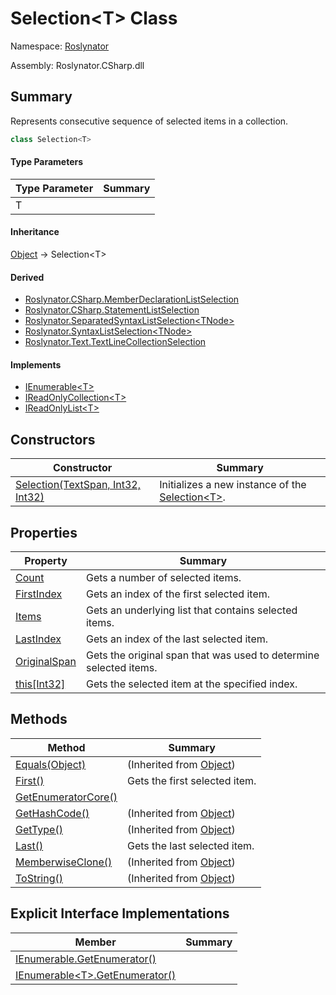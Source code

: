 # Selection\<T> Class

Namespace: [Roslynator](../README.md)

Assembly: Roslynator\.CSharp\.dll

## Summary

Represents consecutive sequence of selected items in a collection\.

```csharp
class Selection<T>
```

#### Type Parameters

| Type Parameter | Summary |
| -------------- | ------- |
| T | |

#### Inheritance

[Object](https://docs.microsoft.com/en-us/dotnet/api/system.object) &#x2192; Selection\<T>

#### Derived

* [Roslynator.CSharp.MemberDeclarationListSelection](../CSharp/MemberDeclarationListSelection/README.md)
* [Roslynator.CSharp.StatementListSelection](../CSharp/StatementListSelection/README.md)
* [Roslynator.SeparatedSyntaxListSelection\<TNode>](../SeparatedSyntaxListSelection-1/README.md)
* [Roslynator.SyntaxListSelection\<TNode>](../SyntaxListSelection-1/README.md)
* [Roslynator.Text.TextLineCollectionSelection](../Text/TextLineCollectionSelection/README.md)

#### Implements

* [IEnumerable\<T>](https://docs.microsoft.com/en-us/dotnet/api/system.collections.generic.ienumerable-1)
* [IReadOnlyCollection\<T>](https://docs.microsoft.com/en-us/dotnet/api/system.collections.generic.ireadonlycollection-1)
* [IReadOnlyList\<T>](https://docs.microsoft.com/en-us/dotnet/api/system.collections.generic.ireadonlylist-1)

## Constructors

| Constructor | Summary |
| ----------- | ------- |
| [Selection(TextSpan, Int32, Int32)](-ctor/README.md) | Initializes a new instance of the [Selection\<T>](./README.md)\. |

## Properties

| Property | Summary |
| -------- | ------- |
| [Count](Count/README.md) | Gets a number of selected items\. |
| [FirstIndex](FirstIndex/README.md) | Gets an index of the first selected item\. |
| [Items](Items/README.md) | Gets an underlying list that contains selected items\. |
| [LastIndex](LastIndex/README.md) | Gets an index of the last selected item\. |
| [OriginalSpan](OriginalSpan/README.md) | Gets the original span that was used to determine selected items\. |
| [this\[Int32\]](this[]/README.md) | Gets the selected item at the specified index\. |

## Methods

| Method | Summary |
| ------ | ------- |
| [Equals(Object)](https://docs.microsoft.com/en-us/dotnet/api/system.object.equals) |  \(Inherited from [Object](https://docs.microsoft.com/en-us/dotnet/api/system.object)\) |
| [First()](First/README.md) | Gets the first selected item\. |
| [GetEnumeratorCore()](GetEnumeratorCore/README.md) | |
| [GetHashCode()](https://docs.microsoft.com/en-us/dotnet/api/system.object.gethashcode) |  \(Inherited from [Object](https://docs.microsoft.com/en-us/dotnet/api/system.object)\) |
| [GetType()](https://docs.microsoft.com/en-us/dotnet/api/system.object.gettype) |  \(Inherited from [Object](https://docs.microsoft.com/en-us/dotnet/api/system.object)\) |
| [Last()](Last/README.md) | Gets the last selected item\. |
| [MemberwiseClone()](https://docs.microsoft.com/en-us/dotnet/api/system.object.memberwiseclone) |  \(Inherited from [Object](https://docs.microsoft.com/en-us/dotnet/api/system.object)\) |
| [ToString()](https://docs.microsoft.com/en-us/dotnet/api/system.object.tostring) |  \(Inherited from [Object](https://docs.microsoft.com/en-us/dotnet/api/system.object)\) |

## Explicit Interface Implementations

| Member | Summary |
| ------ | ------- |
| [IEnumerable.GetEnumerator()](System-Collections-IEnumerable-GetEnumerator/README.md) | |
| [IEnumerable\<T>.GetEnumerator()](System-Collections-Generic-IEnumerable-1-GetEnumerator/README.md) | |

